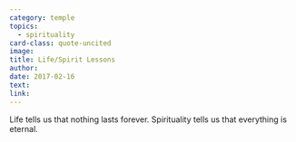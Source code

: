 ```yaml
---
category: temple
topics:
  - spirituality
card-class: quote-uncited
image:
title: Life/Spirit Lessons
author:
date: 2017-02-16
text:
link:
---
```

Life tells us that nothing lasts forever.
Spirituality tells us that everything is eternal.

